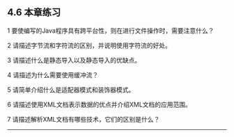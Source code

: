 ## 4.6  本章练习
 

1  要使编写的Java程序具有跨平台性，则在进行文件操作时，需要注意什么？

 

 

2  请描述字节流和字符流的区别，并说明使用字符流的好处。

 

 

3  请描述什么是静态导入以及静态导入的优缺点。

 

 

4  请描述为什么需要使用缓冲流？

 

 

5  请简单介绍什么是适配器模式和装饰器模式。

 

 

6  请描述使用XML文档表示数据的优点并介绍XML文档的应用范围。

 

 

7  请描述解析XML文档有哪些技术，它们的区别是什么？

 

------


